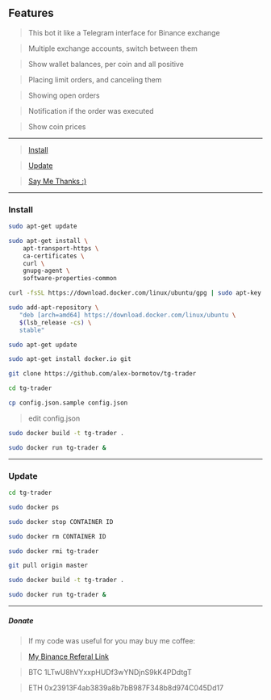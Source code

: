 ## Features

> This bot it like a Telegram interface for Binance exchange

> Multiple exchange accounts, switch between them

> Show wallet balances, per coin and all positive

> Placing limit orders, and canceling them

> Showing open orders

> Notification if the order was executed

> Show coin prices

---

> [Install](#install)

> [Update](#Update)

> [Say Me Thanks :)](#Donate)

---

### Install

```bash
sudo apt-get update
```

```bash
sudo apt-get install \
    apt-transport-https \
    ca-certificates \
    curl \
    gnupg-agent \
    software-properties-common
```

```bash
curl -fsSL https://download.docker.com/linux/ubuntu/gpg | sudo apt-key add -
```

```bash
sudo add-apt-repository \
   "deb [arch=amd64] https://download.docker.com/linux/ubuntu \
   $(lsb_release -cs) \
   stable"
```

```bash
sudo apt-get update
```

```bash
sudo apt-get install docker.io git
```

```bash
git clone https://github.com/alex-bormotov/tg-trader
```

```bash
cd tg-trader
```

```bash
cp config.json.sample config.json
```

> edit config.json

```bash
sudo docker build -t tg-trader .
```

```bash
sudo docker run tg-trader &
```
---

### Update

```bash
cd tg-trader
```

```bash
sudo docker ps
```

```bash
sudo docker stop CONTAINER ID
```

```bash
sudo docker rm CONTAINER ID
```

```bash
sudo docker rmi tg-trader
```

```bash
git pull origin master
```

```bash
sudo docker build -t tg-trader .
```

```bash
sudo docker run tg-trader &
```

---

##### Donate

> If my code was useful for you may buy me coffee:

> [My Binance Referal Link](https://www.binance.com/en/register?ref=35560900)

> BTC 1LTwU8hVYxxpHUDf3wYNDjnS9kK4PDdtgT

> ETH 0x23913F4ab3839a8b7bB987F348b8d974C045Dd17
